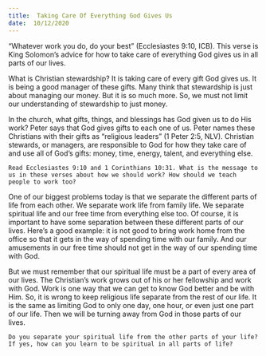 ```yaml
---
title:  Taking Care Of Everything God Gives Us 
date:  10/12/2020
---
```


“Whatever work you do, do your best” (Ecclesiastes 9:10, ICB). This verse is King Solomon’s advice for how to take care of everything God gives us in all parts of our lives.

What is Christian stewardship? It is taking care of every gift God gives us. It is being a good manager of these gifts. Many think that stewardship is just about managing our money. But it is so much more. So, we must not limit our understanding of stewardship to just money.

In the church, what gifts, things, and blessings has God given us to do His work? Peter says that God gives gifts to each one of us. Peter names these Christians with their gifts as “religious leaders” (1 Peter 2:5, NLV). Christian stewards, or managers, are responsible to God for how they take care of and use all of God’s gifts: money, time, energy, talent, and everything else.

`Read Ecclesiastes 9:10 and 1 Corinthians 10:31. What is the message to us in these verses about how we should work? How should we teach people to work too?`

One of our biggest problems today is that we separate the different parts of life from each other. We separate work life from family life. We separate spiritual life and our free time from everything else too. Of course, it is important to have some separation between these different parts of our lives. Here’s a good example: it is not good to bring work home from the office so that it gets in the way of spending time with our family. And our amusements in our free time should not get in the way of our spending time with God.

But we must remember that our spiritual life must be a part of every area of our lives. The Christian’s work grows out of his or her fellowship and work with God. Work is one way that we can get to know God better and be with Him. So, it is wrong to keep religious life separate from the rest of our life. It is the same as limiting God to only one day, one hour, or even just one part of our life. Then we will be turning away from God in those parts of our lives.

`Do you separate your spiritual life from the other parts of your life? If yes, how can you learn to be spiritual in all parts of life?`